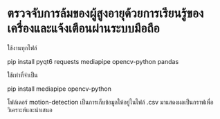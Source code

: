 # ตรวจจับการล้มของผู้สูงอายุด้วยการเรียนรู้ของเครื่องและแจ้งเตือนผ่านระบบมือถือ
ใช้งานทุกไฟล์

pip install pyqt6 requests mediapipe opencv-python pandas

ใช้เท่าที่จำเป็น

pip install mediapipe opencv-python


โฟล์เดอร์ motion-detection เป็นการเก็บข้อมูลให้อยู่ในไฟล์ .csv มาแสดงผลเป็นกราฟเพื่อวิเคราะห์และนำเสนอ